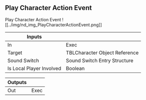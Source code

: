 ## Play Character Action Event
Play Character Action Event
![[../img/nd_img_PlayCharacterActionEvent.png]]

|Inputs||
|--|--|
| In | Exec |
| Target | TBLCharacter Object Reference |
| Sound Switch | Sound Switch Entry Structure |
| Is Local Player Involved | Boolean |

|Outputs||
|--|--|
| Out | Exec |
